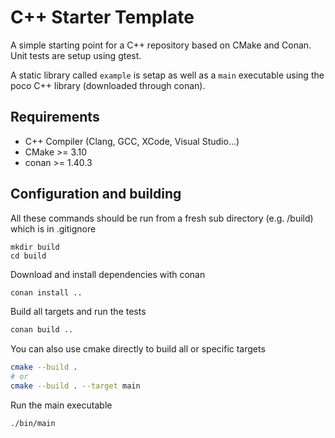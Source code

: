 # C++ Starter Template

A simple starting point for a C++ repository based on CMake and Conan.
Unit tests are setup using gtest.

A static library called `example` is setap as well as a `main` executable using
the poco C++ library (downloaded through conan).

## Requirements

- C++ Compiler (Clang, GCC, XCode, Visual Studio...)
- CMake >= 3.10
- conan >= 1.40.3

## Configuration and building

All these commands should be run from a fresh sub directory (e.g. /build) which is in .gitignore

```
mkdir build
cd build
```

Download and install dependencies with conan

```bash
conan install ..
```

Build all targets and run the tests

```bash
conan build ..
```

You can also use cmake directly to build all or specific targets

```bash
cmake --build .
# or
cmake --build . --target main
```

Run the main executable

```bash
./bin/main
```
